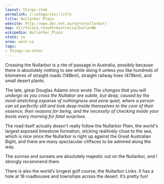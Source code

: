 ```yaml
---
layout: things-item
permalink: /:categories/:title
title: Nullarbor Plain
website: http://www.abc.net.au/eyre/nullarbor/ 
map: dir/Yalata,+South+Australia/Eucla+WA
wikipedia: Nullarbor_Plain
state: sa
area: west-sa
tags:
- things-sa-other
---
```



Crossing the Nullarbor is a rite of passage in Australia, possibly because there is absolutely nothing to see while doing it unless you like hundreds of kilometres of straight roads (148km), straight railway lines (478km), and small desert plants.

The late, great Douglas Adams once wrote *The changes that you will undergo as you cross the Nullabor are subtle, but deep, caused by the mind-stretching expanse of nothingness and eerie quiet, where a person can sit perfectly still and look deep inside themselves to the core of  their essence, their reasons for being, and the necessity of checking inside your boots every morning for fatal surprises.*

The road itself actually doesn't really follow the Nullarbor Plain, the world's largest exposed limestone formation, sticking realtively close to the sea, which is nice since the Nullarbor is right up against the Great Australian Bight, and there are many spectacular cliffaces to be admired along the way.

The sunrise and sunsets are absolutely majestic out on the Nullarbor, and I strongly recommend them.

There is also the world’s longest golf course, the Nullarbor Links. It has a hole at 18 roadhouses and townships across the desert. It’s pretty fun!